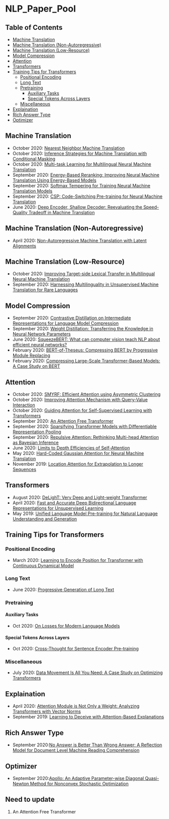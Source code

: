 # NLP_Paper_Pool
<!-- TABLE OF CONTENTS -->
## Table of Contents
* [Machine Translation](#machine-translation)
* [Machine Translation (Non-Autoregressive)](#machine-translation-non-autoregressive)
* [Machine Translation (Low-Resource)](#machine-translation-low-resource)
* [Model Compression](#model-compression)
* [Attention](#attention)
* [Transformers](#transformers)
* [Training Tips for Transformers](#training-tips-for-transformers)
  * [Positional Encoding](#positional-encoding)
  * [Long Text](#long-text)
  * [Pretraining](#pretraining)
    * [Auxiliary Tasks](#auxiliary-tasks)
    * [Special Tokens Across Layers](#special-tokens-across-layers)
  * [Miscellaneous](#miscellaneous)
* [Explaination](#explaination)
* [Rich Answer Type](#rich-answer-type)
* [Optimizer](#optimizer)

<!-- Machine Translation -->
## Machine Translation
- October 2020: [Nearest Neighbor Machine Translation](https://arxiv.org/abs/2010.00710)
- October 2020: [Inference Strategies for Machine Translation with Conditional Masking](https://arxiv.org/abs/2010.02352)
- October 2020: [Multi-task Learning for Multilingual Neural Machine Translation](https://arxiv.org/abs/2010.02523)
- September 2020: [Energy-Based Reranking: Improving Neural Machine Translation Using Energy-Based Models](https://arxiv.org/abs/2009.13267)
- September 2020: [Softmax Tempering for Training Neural Machine Translation Models](https://arxiv.org/abs/2009.09372)
- September 2020: [CSP: Code-Switching Pre-training for Neural Machine Translation](https://arxiv.org/abs/2009.08088)
- June 2020: [Deep Encoder, Shallow Decoder: Reevaluating the Speed-Quality Tradeoff in Machine Translation](https://arxiv.org/abs/2006.10369)

<!-- Machine Translation (Non-Autoregressive)-->
## Machine Translation (Non-Autoregressive)
- April 2020: [Non-Autoregressive Machine Translation with Latent Alignments](https://arxiv.org/abs/2004.07437)

<!-- Machine Translation (Low-Resource)-->
## Machine Translation (Low-Resource)
- October 2020: [Improving Target-side Lexical Transfer in Multilingual Neural Machine Translation](https://arxiv.org/abs/2010.01667)
- September 2020: [Harnessing Multilinguality in Unsupervised Machine Translation for Rare Languages](https://arxiv.org/abs/2009.11201)

<!-- Model Compression -->
## Model Compression
- September 2020: [Contrastive Distillation on Intermediate Representations for Language Model Compression](https://arxiv.org/abs/2009.14167v1)
- September 2020: [Weight Distillation: Transferring the Knowledge in Neural Network Parameters](https://arxiv.org/abs/2009.09152)
- June 2020: [SqueezeBERT: What can computer vision teach NLP about efficient neural networks?](https://arxiv.org/abs/2006.11316)
- February 2020: [BERT-of-Theseus: Compressing BERT by Progressive Module Replacing](https://arxiv.org/abs/2002.02925)
- February 2020: [Compressing Large-Scale Transformer-Based Models: A Case Study on BERT](https://arxiv.org/abs/2002.11985)

<!-- Attention -->
## Attention
- October 2020: [SMYRF: Efficient Attention using Asymmetric Clustering](https://arxiv.org/abs/2010.05315)
- October 2020: [Improving Attention Mechanism with Query-Value Interaction](https://arxiv.org/abs/2010.03766)
- October 2020: [Guiding Attention for Self-Supervised Learning with Transformers](https://arxiv.org/abs/2010.02399)
- September 2020: [An Attention Free Transformer](https://openreview.net/forum?id=pW--cu2FCHY)
- September 2020: [Sparsifying Transformer Models with Differentiable Representation Pooling](https://arxiv.org/abs/2009.05169)
- September 2020: [Repulsive Attention: Rethinking Multi-head Attention as Bayesian Inference](https://arxiv.org/abs/2009.09364)
- June 2020: [Limits to Depth Efficiencies of Self-Attention](https://arxiv.org/abs/2006.12467)
- May 2020: [Hard-Coded Gaussian Attention for Neural Machine Translation](https://arxiv.org/abs/2005.00742)
- November 2019: [Location Attention for Extrapolation to Longer Sequences](https://arxiv.org/abs/1911.03872)

<!-- Transforemrs -->
## Transformers
- August 2020: [DeLighT: Very Deep and Light-weight Transformer](https://arxiv.org/abs/2008.00623)
- April 2020: [Fast and Accurate Deep Bidirectional Language Representations for Unsupervised Learning](https://arxiv.org/abs/2004.08097)
- May 2019: [Unified Language Model Pre-training for Natural Language Understanding and Generation](https://arxiv.org/abs/1905.03197)

<!-- Traning Tips for Transformers -->
## Training Tips for Transformers
### Positional Encoding
- March 2020: [Learning to Encode Position for Transformer with Continuous Dynamical Model](https://arxiv.org/abs/2003.09229)
### Long Text
- June 2020: [Progressive Generation of Long Text](https://arxiv.org/abs/2006.15720)
### Pretraining
#### Auxiliary Tasks
- Oct 2020: [On Losses for Modern Language Models](https://arxiv.org/abs/2010.01694)
#### Special Tokens Across Layers
- Oct 2020: [Cross-Thought for Sentence Encoder Pre-training](https://arxiv.org/abs/2010.03652)
### Miscellaneous
- July 2020: [Data Movement Is All You Need: A Case Study on Optimizing Transformers](https://arxiv.org/abs/2007.00072)

<!-- Explaination -->
## Explaination
- April 2020: [Attention Module is Not Only a Weight: Analyzing Transformers with Vector Norms](https://arxiv.org/abs/2004.10102)
- September 2019: [Learning to Deceive with Attention-Based Explanations](https://arxiv.org/abs/1909.07913)

<!-- Rich Answer Type -->
## Rich Answer Type
- September 2020:[No Answer is Better Than Wrong Answer: A Reflection Model for Document Level Machine Reading Comprehension](https://arxiv.org/abs/2009.12056)

<!-- Optimizer -->
## Optimizer
- September 2020:[Apollo: An Adaptive Parameter-wise Diagonal Quasi-Newton Method for Nonconvex Stochastic Optimization](https://arxiv.org/abs/2009.13586)

## Need to update
1. An Attention Free Transformer
